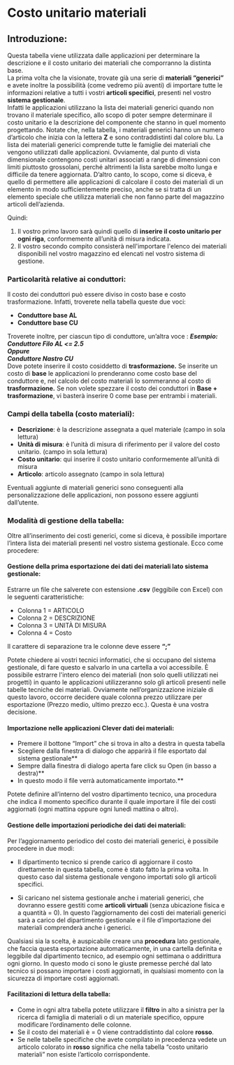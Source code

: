 # Costo unitario materiali
## Introduzione:
Questa tabella viene utilizzata dalle applicazioni per determinare la descrizione e il costo unitario dei materiali che comporranno la distinta base.<br>
La prima volta che la visionate, trovate già una serie di **materiali “generici”** e avete inoltre la possibilità (come vedremo più aventi) di importare tutte le informazioni relative a tutti i vostri **articoli specifici**, presenti nel vostro **sistema gestionale**. <br>
Infatti le applicazioni utilizzano la lista dei materiali generici quando non trovano il materiale specifico, allo scopo di poter sempre determinare il costo unitario e la descrizione del componente che stanno in quel momento progettando.
Notate che, nella tabella, i materiali generici hanno un numero d’articolo che inizia con la lettera **Z** e sono contraddistinti dal colore blu.
La lista dei materiali generici comprende tutte le famiglie dei materiali che vengono utilizzati dalle applicazioni. Ovviamente, dal punto di vista dimensionale contengono costi unitari associati a range di dimensioni con limiti piuttosto grossolani, perché altrimenti la lista sarebbe molto lunga e difficile da tenere aggiornata. D’altro canto, lo scopo, come si diceva, è quello di permettere alle applicazioni di calcolare il costo dei materiali di un elemento in modo sufficientemente preciso, anche se si tratta di un elemento speciale che utilizza materiali che non fanno parte del magazzino articoli dell’azienda. 

Quindi:
1. Il vostro primo lavoro sarà quindi quello di **inserire il costo unitario per ogni riga**, conformemente all’unità di misura indicata. 
2. Il vostro secondo compito consisterà nell'importare l'elenco dei materiali disponibili nel vostro magazzino ed elencati nel vostro sistema di gestione.


### Particolarità relative ai conduttori:
Il costo dei conduttori può essere diviso in costo base e costo trasformazione. Infatti, troverete nella tabella queste due voci:
- **Conduttore base AL**
- **Conduttore base CU**

Troverete inoltre, per ciascun tipo di conduttore, un’altra voce :
***Esempio:<br>
Conduttore Filo AL <= 2.5<br>
Oppure <br>
Conduttore Nastro CU***<br>
Dove potete inserire il costo cosiddetto di **trasformazione.**
Se inserite un costo di **base** le applicazioni lo prenderanno come costo base del conduttore e, nel calcolo del costo materiali lo sommeranno al costo di **trasformazione.** Se non volete spezzare il costo dei conduttori in 
**Base + trasformazione**, vi basterà inserire 0 come base per entrambi i materiali.

### Campi della tabella (costo materiali):

- **Descrizione**: è la descrizione assegnata a quel materiale (campo in sola lettura)
- **Unità di misura**: è l’unità di misura di riferimento per il valore del costo unitario. (campo in sola lettura)
- **Costo unitario**: qui inserire il costo unitario conformemente all’unità di misura
- **Articolo**: articolo assegnato (campo in sola lettura)<br>

Eventuali aggiunte di materiali generici sono conseguenti alla personalizzazione delle applicazioni, non possono essere aggiunti dall’utente.

### Modalità di gestione della tabella:

Oltre all’inserimento dei costi generici, come si diceva, è possibile importare l’intera lista dei materiali presenti nel vostro sistema gestionale. Ecco come procedere:

#### Gestione della prima esportazione dei dati dei materiali lato sistema gestionale:

Estrarre un file che salverete con estensione **.csv** (leggibile con Excel) con le seguenti caratteristiche:
- Colonna 1 = ARTICOLO
- Colonna 2 = DESCRIZIONE
- Colonna 3 = UNITÀ DI MISURA
- Colonna 4 = Costo

Il carattere di separazione tra le colonne deve essere **“;”**

Potete chiedere ai vostri tecnici informatici, che si occupano del sistema gestionale, di fare questo e salvarlo in una cartella a voi accessibile.
È possibile estrarre l'intero elenco dei materiali (non solo quelli utilizzati nei progetti) in quanto le applicazioni utilizzeranno solo gli articoli presenti nelle tabelle tecniche dei materiali.
Ovviamente nell’organizzazione iniziale di questo lavoro, occorre decidere quale colonna prezzo utilizzare per esportazione (Prezzo medio, ultimo prezzo ecc.). Questa è una vostra decisione.

#### Importazione nelle applicazioni Clever dati dei materiali:

- Premere il bottone “Import” che si trova in alto a destra in questa tabella
- Scegliere dalla finestra di dialogo che apparirà il file esportato dal sistema gestionale**
- Sempre dalla finestra di dialogo aperta fare click su Open (in basso a destra)**
- In questo modo il file verrà automaticamente importato.**

Potete definire all’interno del vostro dipartimento tecnico, una procedura che indica il momento specifico durante il quale importare il file dei costi aggiornati (ogni mattina oppure ogni lunedì mattina o altro).

#### Gestione delle importazioni periodiche dei dati dei materiali:
Per l’aggiornamento periodico del costo dei materiali generici, è possibile procedere in due modi:
- Il dipartimento tecnico si prende carico di aggiornare il costo direttamente in questa tabella, come è stato fatto la prima volta. In questo caso dal sistema gestionale vengono importati solo gli articoli specifici.

- Si caricano nel sistema gestionale anche i materiali generici, che dovranno essere gestiti come **articoli virtuali** (senza ubicazione fisica e a quantità = 0). In questo l’aggiornamento dei costi dei materiali generici sarà a carico del dipartimento gestionale e il file d’importazione dei materiali comprenderà anche i generici.

Qualsiasi sia la scelta, è auspicabile creare una **procedura** lato gestionale, che faccia questa esportazione automaticamente, in una cartella definita e leggibile dal dipartimento tecnico, ad esempio ogni settimana o addirittura ogni giorno. In questo modo ci sono le giuste premesse perché dal lato tecnico si possano importare i costi aggiornati, in qualsiasi momento con la sicurezza di importare costi aggiornati.


#### Facilitazioni di lettura della tabella:
- Come in ogni altra tabella potete utilizzare il **filtro** in alto a sinistra per la ricerca di famiglia di materiali o di un materiale specifico, oppure modificare l’ordinamento delle colonne.
- Se il costo dei materiali è = 0 viene contraddistinto dal colore **rosso**.
- Se nelle tabelle specifiche che avete compilato in precedenza vedete un articolo colorato in **rosso** significa che nella tabella “costo unitario materiali” non esiste l’articolo corrispondente.


